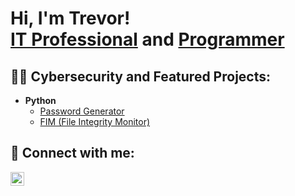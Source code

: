 <h1>Hi, I'm Trevor! <br/><a href="https://www.linkedin.com/in/trevormartes">IT Professional</a> and <a href="https://github.com/trevboy">Programmer</a> </h1>

<h2>👨‍💻 Cybersecurity and Featured Projects:</h2>

<!-- - <b>Data Structures and Algorithms Practice (AlgoExpert)</b>
  - [Praciting DS & Algos in Python]('insert link') 
- <b>Full Stack Web App (React, NodeJS, Azure, and Python)</b>
  <!--- [PartPicker](https://github.com/trevboy/CarPartPicker.git)-->
<!-- - <b>PowerShell</b>
  - [Windows EventLog: Failed RDP Logins Source IP to full GeoData Conversion]('insert link')
  - [Active Directory Bulk User Creation]('insert link') 
- <b>C++</b>
  - [ESP-32 Virtual Keyboard](https://github.com/trevboy/Virtual_Keyboard-ESP_32.git)
<!--  - [Ransomware Proof of Concept (Encrypter)]('insert link')
  - [Ransomware Proof of Concept (Decrypter)]('insert link') -->
- <b>Python</b>
  - [Password Generator](https://github.com/trevboy/PasswordTools/blob/main/PasswordGenerator.py)
  - [FIM (File Integrity Monitor)](https://github.com/TrevorMartes/File-Integrity)

<h2> 🤳 Connect with me:</h2>

<!-- [<img align="left" alt="     | YouTube" width="22px" src="https://cdn.jsdelivr.net/npm/simple-icons@v3/icons/youtube.svg" />][youtube] -->
[<img align="left" alt="Trevor Martes | LinkedIn" width="22px" src="https://www.citypng.com/public/uploads/preview/linkedin-square-white-icon-transparent-png-701751694974206tsxnbf2rft.png" />][linkedin]
<!-- [youtube]: https://www.youtube.com/c/ -->
[linkedin]: https://linkedin.com/in/trevormartes
